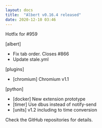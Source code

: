 ```yaml
---
layout: docs
title:  "Albert v0.16.4 released"
date: 2020-12-10 03:46
---
```


Hotfix for #959

[albert]
* Fix tab order. Closes #866
* Update stale.yml

[plugins]
* [chromium] Chromium v1.1

[python]
* [docker] New extension prototype
* [timer] Use dbus instead of notify-send
* [units] v1.2 including to time conversion

Check the GitHub repositories for details.
